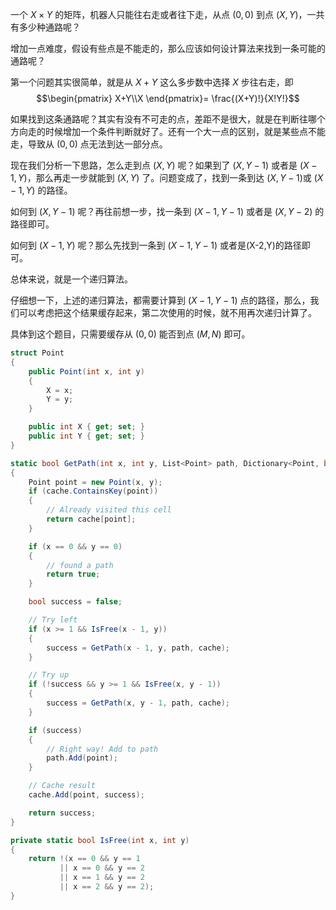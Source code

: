 一个 $X \times Y$ 的矩阵，机器人只能往右走或者往下走，从点 $(0,0)$ 到点 $(X,Y)$，一共有多少种通路呢？

增加一点难度，假设有些点是不能走的，那么应该如何设计算法来找到一条可能的通路呢？

第一个问题其实很简单，就是从 $X+Y$ 这么多步数中选择 $X$ 步往右走，即
$$\begin{pmatrix}
X+Y\\X
\end{pmatrix}= \frac{(X+Y)!}{X!Y!}$$

如果找到这条通路呢？其实有没有不可走的点，差距不是很大，就是在判断往哪个方向走的时候增加一个条件判断就好了。还有一个大一点的区别，就是某些点不能走，导致从 $(0,0)$ 点无法到达一部分点。

现在我们分析一下思路，怎么走到点 $(X,Y)$ 呢？如果到了 $(X, Y-1)$ 或者是 $(X-1,Y)$，那么再走一步就能到 $(X,Y)$ 了。问题变成了，找到一条到达 $(X, Y-1)$或 $(X-1,Y)$ 的路径。

如何到 $(X, Y-1)$ 呢？再往前想一步，找一条到 $(X-1,Y-1)$ 或者是 $(X,Y-2)$ 的路径即可。

如何到 $(X-1, Y)$ 呢？那么先找到一条到 $(X-1,Y-1)$ 或者是(X-2,Y)的路径即可。

总体来说，就是一个递归算法。

仔细想一下，上述的递归算法，都需要计算到 $(X-1,Y-1)$ 点的路径，那么，我们可以考虑把这个结果缓存起来，第二次使用的时候，就不用再次递归计算了。

具体到这个题目，只需要缓存从 $(0,0)$ 能否到点 $(M,N)$ 即可。

``` csharp
struct Point
{
    public Point(int x, int y)
    {
        X = x;
        Y = y;
    }

    public int X { get; set; }
    public int Y { get; set; }
}

static bool GetPath(int x, int y, List<Point> path, Dictionary<Point, bool> cache)
{
    Point point = new Point(x, y);
    if (cache.ContainsKey(point))
    {
        // Already visited this cell
        return cache[point];
    }

    if (x == 0 && y == 0)
    {
        // found a path
        return true;
    }

    bool success = false;

    // Try left
    if (x >= 1 && IsFree(x - 1, y))
    {
        success = GetPath(x - 1, y, path, cache);
    }

    // Try up
    if (!success && y >= 1 && IsFree(x, y - 1))
    {
        success = GetPath(x, y - 1, path, cache);
    }

    if (success)
    {
        // Right way! Add to path
        path.Add(point);
    }

    // Cache result
    cache.Add(point, success);

    return success;
}

private static bool IsFree(int x, int y)
{
    return !(x == 0 && y == 1
           || x == 0 && y == 2
           || x == 1 && y == 2
           || x == 2 && y == 2);
}
```